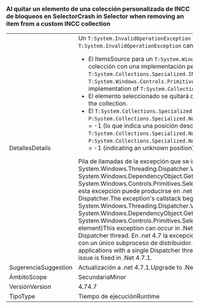 ### <a name="crash-in-selector-when-removing-an-item-from-a-custom-incc-collection"></a><span data-ttu-id="7abd9-101">Al quitar un elemento de una colección personalizada de INCC de bloqueos en Selector</span><span class="sxs-lookup"><span data-stu-id="7abd9-101">Crash in Selector when removing an item from a custom INCC collection</span></span>

|   |   |
|---|---|
|<span data-ttu-id="7abd9-102">Detalles</span><span class="sxs-lookup"><span data-stu-id="7abd9-102">Details</span></span>|<span data-ttu-id="7abd9-103">Un <code>T:System.InvalidOperationException</code> puede producirse en el siguiente escenario:</span><span class="sxs-lookup"><span data-stu-id="7abd9-103">An <code>T:System.InvalidOperationException</code> can occur in the following scenario:</span></span><ul><li><span data-ttu-id="7abd9-104">El ItemsSource para un <code>T:System.Windows.Controls.Primitives.Selector</code> es una colección con una implementación personalizada de <code>T:System.Collections.Specialized.INotifyCollectionChanged</code>.</span><span class="sxs-lookup"><span data-stu-id="7abd9-104">The ItemsSource for a <code>T:System.Windows.Controls.Primitives.Selector</code> is a collection with a custom implementation of <code>T:System.Collections.Specialized.INotifyCollectionChanged</code>.</span></span></li><li><span data-ttu-id="7abd9-105">El elemento seleccionado se quitará de la colección.</span><span class="sxs-lookup"><span data-stu-id="7abd9-105">The selected item is removed from the collection.</span></span></li><li><span data-ttu-id="7abd9-106">El <code>T:System.Collections.Specialized.NotifyCollectionChangedEventArgs</code> tiene <code>P:System.Collections.Specialized.NotifyCollectionChangedEventArgs.OldStartingIndex</code> = -1 (lo que indica una posición desconocida).</span><span class="sxs-lookup"><span data-stu-id="7abd9-106">The <code>T:System.Collections.Specialized.NotifyCollectionChangedEventArgs</code> has <code>P:System.Collections.Specialized.NotifyCollectionChangedEventArgs.OldStartingIndex</code> = -1 (indicating an unknown position).</span></span></li></ul><span data-ttu-id="7abd9-107">Pila de llamadas de la excepción que se inicia en System.Windows.Threading.Dispatcher.VerifyAccess() en System.Windows.DependencyObject.GetValue (DependencyProperty dp) en System.Windows.Controls.Primitives.Selector.GetIsSelected (DependencyObject elemento) esta excepción puede producirse en .net 4.5, si la aplicación tiene más de un subproceso Dispatcher.</span><span class="sxs-lookup"><span data-stu-id="7abd9-107">The exception's callstack begins at System.Windows.Threading.Dispatcher.VerifyAccess() at System.Windows.DependencyObject.GetValue(DependencyProperty dp) at System.Windows.Controls.Primitives.Selector.GetIsSelected(DependencyObject element)This exception can occur in .Net 4.5 if the application has more than one Dispatcher thread.</span></span> <span data-ttu-id="7abd9-108">En .net 4.7 la excepción también puede producirse en las aplicaciones con un único subproceso de distribuidor.</span><span class="sxs-lookup"><span data-stu-id="7abd9-108">In .Net 4.7 the exception can also occur in applications with a single Dispatcher thread.</span></span> <span data-ttu-id="7abd9-109">El problema se corregirá en .net 4.7.1.</span><span class="sxs-lookup"><span data-stu-id="7abd9-109">The issue is fixed in .Net 4.7.1.</span></span>|
|<span data-ttu-id="7abd9-110">Sugerencia</span><span class="sxs-lookup"><span data-stu-id="7abd9-110">Suggestion</span></span>|<span data-ttu-id="7abd9-111">Actualización a .net 4.7.1.</span><span class="sxs-lookup"><span data-stu-id="7abd9-111">Upgrade to .Net 4.7.1.</span></span>|
|<span data-ttu-id="7abd9-112">Ámbito</span><span class="sxs-lookup"><span data-stu-id="7abd9-112">Scope</span></span>|<span data-ttu-id="7abd9-113">Secundaria</span><span class="sxs-lookup"><span data-stu-id="7abd9-113">Minor</span></span>|
|<span data-ttu-id="7abd9-114">Versión</span><span class="sxs-lookup"><span data-stu-id="7abd9-114">Version</span></span>|<span data-ttu-id="7abd9-115">4.7</span><span class="sxs-lookup"><span data-stu-id="7abd9-115">4.7</span></span>|
|<span data-ttu-id="7abd9-116">Tipo</span><span class="sxs-lookup"><span data-stu-id="7abd9-116">Type</span></span>|<span data-ttu-id="7abd9-117">Tiempo de ejecución</span><span class="sxs-lookup"><span data-stu-id="7abd9-117">Runtime</span></span>|

